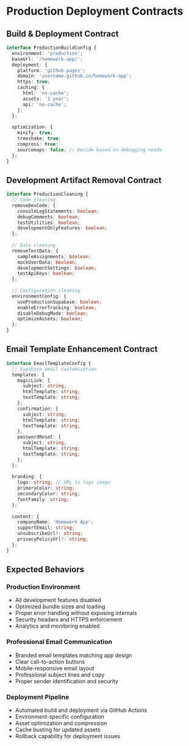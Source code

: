 # Production Deployment Contracts

## Build & Deployment Contract

```typescript
interface ProductionBuildConfig {
  environment: 'production';
  baseUrl: '/homework-app/';
  deployment: {
    platform: 'github-pages';
    domain: 'username.github.io/homework-app';
    https: true;
    caching: {
      html: 'no-cache';
      assets: '1 year';
      api: 'no-cache';
    };
  };
  
  optimization: {
    minify: true;
    treeshake: true;
    compress: true;
    sourcemaps: false; // Decide based on debugging needs
  };
}
```

## Development Artifact Removal Contract

```typescript
interface ProductionCleaning {
  // Code cleaning
  removeDevCode: {
    consoleLogStatements: boolean;
    debugComments: boolean;
    testUtilities: boolean;
    developmentOnlyFeatures: boolean;
  };
  
  // Data cleaning  
  removeTestData: {
    sampleAssignments: boolean;
    mockUserData: boolean;
    developmentSettings: boolean;
    testApiKeys: boolean;
  };
  
  // Configuration cleaning
  environmentConfig: {
    useProductionSupabase: boolean;
    enableErrorTracking: boolean;
    disableDebugMode: boolean;
    optimizeAssets: boolean;
  };
}
```

## Email Template Enhancement Contract

```typescript
interface EmailTemplateConfig {
  // Supabase email customization
  templates: {
    magicLink: {
      subject: string;
      htmlTemplate: string;
      textTemplate: string;
    };
    confirmation: {
      subject: string;
      htmlTemplate: string;
      textTemplate: string;
    };
    passwordReset: {
      subject: string;
      htmlTemplate: string;
      textTemplate: string;
    };
  };
  
  branding: {
    logo: string; // URL to logo image
    primaryColor: string;
    secondaryColor: string;
    fontFamily: string;
  };
  
  content: {
    companyName: 'Homework App';
    supportEmail: string;
    unsubscribeUrl?: string;
    privacyPolicyUrl?: string;
  };
}
```

## Expected Behaviors

### Production Environment
- All development features disabled
- Optimized bundle sizes and loading
- Proper error handling without exposing internals
- Security headers and HTTPS enforcement
- Analytics and monitoring enabled

### Professional Email Communication
- Branded email templates matching app design
- Clear call-to-action buttons
- Mobile-responsive email layout
- Professional subject lines and copy
- Proper sender identification and security

### Deployment Pipeline
- Automated build and deployment via GitHub Actions
- Environment-specific configuration
- Asset optimization and compression
- Cache busting for updated assets
- Rollback capability for deployment issues
